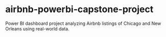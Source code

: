 # airbnb-powerbi-capstone-project
Power BI dashboard project analyzing Airbnb listings of Chicago and New Orleans using real-world data.
